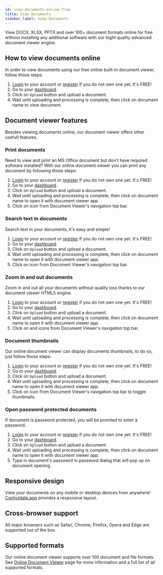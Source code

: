 ```yaml
---
id: view-documents-online-free
title: View Documents
sidebar_label: View Documents
---
```


View DOCX, XLSX, PPTX and over 100+ document formats online for free without installing any additional software with our hight quality advanced document viewer engine.

## How to view documents online
In order to view documents using our free online built-in document viewer, follow those steps:
1. [Login](https://conholdate.app/signin) to your account or [register](https://conholdate.app/signin) if you do not own one yet. It's FREE!
1. Go to your [dashboard](https://dashboard.conholdate.app).
1. Click on `Upload` button and upload a document.
1. Wait until uploading and processing is complete, then click on document name to view document.

## Document viewer features
Besides viewing documents online, our document viewer offers other usefull features.

### Print documents
Need to view and print an MS Office document but don't have required software installed?
With our online document viewer you can print any document by following those steps:
1. [Login](https://conholdate.app/signin) to your account or [register](https://conholdate.app/signin) if you do not own one yet. It's FREE!
1. Go to your [dashboard](https://dashboard.conholdate.app).
1. Click on `Upload` button and upload a document.
1. Wait until uploading and processing is complete, then click on document name to open it with document viewer app.
1. Click on <i class="fas fa-print"></i> icon from Document Viewer's navigation top bar.

### Search text in documents
Search text in your documents, it's easy and simple!
1. [Login](https://conholdate.app/signin) to your account or [register](https://conholdate.app/signin) if you do not own one yet. It's FREE!
1. Go to your [dashboard](https://dashboard.conholdate.app).
1. Click on `Upload` button and upload a document.
1. Wait until uploading and processing is complete, then click on document name to open it with document viewer app.
1. Click on <i class="fas fa-search"></i> icon from Document Viewer's navigation top bar.

### Zoom in and out documents
Zoom in and out all your documents without quality loss thanks to our document viewer HTML5 engine.
1. [Login](https://conholdate.app/signin) to your account or [register](https://conholdate.app/signin) if you do not own one yet. It's FREE!
1. Go to your [dashboard](https://dashboard.conholdate.app).
1. Click on `Upload` button and upload a document.
1. Wait until uploading and processing is complete, then click on document name to open it with document viewer app.
1. Click on <i class="fas fa-search-plus"></i> and <i class="fas fa-search-minus"></i> icons from Document Viewer's navigation top bar.

### Document thumbnails
Our online document viewer can display documents thumbnails, to do so, just follow those steps:
1. [Login](https://conholdate.app/signin) to your account or [register](https://conholdate.app/signin) if you do not own one yet. It's FREE!
1. Go to your [dashboard](https://dashboard.conholdate.app).
1. Click on `Upload` button and upload a document.
1. Wait until uploading and processing is complete, then click on document name to open it with document viewer app.
1. Click on <i class="fas fa-th-large"></i> icon from Document Viewer's navigation top bar to toggle thumbnails.

### Open password protected documents
If document is password protected, you will be promted to enter a password.
1. [Login](https://conholdate.app/signin) to your account or [register](https://conholdate.app/signin) if you do not own one yet. It's FREE!
1. Go to your [dashboard](https://dashboard.conholdate.app).
1. Click on `Upload` button and upload a document.
1. Wait until uploading and processing is complete, then click on document name to open it with document viewer app.
1. Type in document's passowrd in password dialog that will pop up on document opening.

## Responsive design
View your documents on any mobile or desktop devices from anywhere! [Conholdate.app](https://conholdte.app) provides a responsive layout.

## Cross-browser support
All major browsers such as Safari, Chrome, Firefox, Opera and Edge are supported out of the box.

## Supported formats
Our online document viewer supports over 100 document and file formats.
See [Online Document Viewer](https://conholdate.app/features/document-viewer-online) page for more information and a full list of all supported formats.